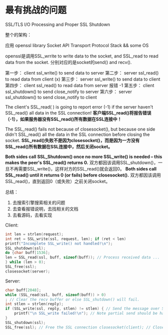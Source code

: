 最有挑战的问题
===

SSL/TLS I/O Processing and Proper SSL Shutdown

整个的架构：

应用
openssl library
Socket API
Transport Protocol Stack && some OS

openssl是调用SSL_wrrite to write data to the socket, and SSL_read to read data from the socket.
分别对应的是socket的send() and recv().

第一步： client ssl_write() to send data to server
第二步： server ssl_read() to read data from client (x)
第三步： server ssl_write() to send data to client
第四步： client ssl_read() to read data from server 报错 -1
第五步： client ssl_shutdown() to send close_notify to server
第六步： server ssl_shutdown() to send close_notify to client

The client's SSL_read( ) is going to report error (-1) if the server haven't SSL_read() all data in the SSL connection!
**客户端SSL_read()将报告错误（-1），如果服务器没有SSL_read()所有数据在SSL连接中！**

The SSL_read() fails not because of closesocket(), but because one side didn't SSL_read() all the data in the SSL connection before closing the socket.
**SSL_read()失败不是因为closesocket()，而是因为一方没有SSL_read()所有数据在SSL连接中，然后关闭socket。**

**Both sides call SSL_Shutdown() once no more SSL_write() is needed – this makes the peer's SSL_read() returns 0.**
双方都因该调用SSL_shutdown()，一旦不再需要SSL_write()，这样对方的SSL_read()就会返回0。
**Both sides call SSL_read() until it returns 0 (or fails) before closesocket().**
双方都因该调用SSL_read()，直到返回0（或失败）之前关闭socket。

总结：

1. 去搜索引擎搜索相关的问题
2. 去查看报错说明，去找相关的文档
3. 去看源码，去看实现

Client:

``` c
int len = strlen(request);
int ret = SSL_write(ssl, request, len); if (ret < len)
printf("Incomplete SSL_write() not handled!\n");
SSL_shutdown(ssl);
do {char buff[1536];
len = SSL_read(ssl, buff, sizeof(buff)); // Process received data ...
} while (len > 0);
SSL_free(ssl);
closesocket(server);
```

Server:

``` c
char buff[2048];
while (SSL_read(ssl, buff, sizeof(buff)) > 0)
; // Clear the recv buffer or else SSL_shutdown() will fail.
int stlen = strlen(reply);
if (SSL_write(ssl, reply, stlen) != stlen) { // Send the message over SSL/TLS } 
    printf("\n SSL_write failed!\n"); // Note partial send should be handled.
}
SSL_shutdown(ssl);
SSL_free(ssl); // Free the SSL connection closesocket(client); // Close the socket
```
